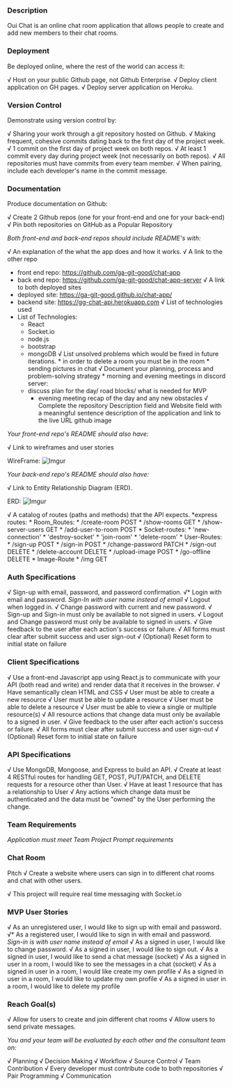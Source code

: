 ### Description

Oui Chat is an online chat room application that allows people to create and add new members to their chat rooms.

### Deployment
Be deployed online, where the rest of the world can access it:

√  Host on your public Github page, not Github Enterprise.
√  Deploy client application on GH pages.
√  Deploy server application on Heroku.
  
### Version Control
Demonstrate using version control by:

√  Sharing your work through a git repository hosted on Github.
√  Making frequent, cohesive commits dating back to the first day of the project  week.
√  1 commit on the first day of project week on both repos.
√  At least 1 commit every day during project week (not necessarily on both repos).
√  All repositories must have commits from every team member.
√  When pairing, include each developer's name in the commit message.
  
### Documentation
Produce documentation on Github:

√ Create 2 Github repos (one for your front-end and one for your back-end)
√ Pin both repositories on GitHub as a Popular Repository

*Both front-end and back-end repos should include README's with:*

√  An explanation of the what the app does and how it works.
√  A link to the other repo
   *  front end repo: https://github.com/ga-git-good/chat-app
   *  back end repo: https://github.com/ga-git-good/chat-app-server
√  A link to both deployed sites
   *  deployed site: https://ga-git-good.github.io/chat-app/
   *  backend site: https://gg-chat-api.herokuapp.com
√  List of technologies used
   *  List of Technologies:
      *  React
      *  Socket.io
      *  node.js
      *  bootstrap
      *  mongoDB
√  List unsolved problems which would be fixed in future iterations.
    * in order to delete a room you must be in the room
    * sending pictures in chat
√  Document your planning, process and problem-solving strategy
    * morning and evening meetings in discord server:
      * discuss plan for the day/ road blocks/ what is needed for MVP
        * evening meeting recap of the day and any new obstacles
√  Complete the repository Description field and Website field with a meaningful  sentence description of the application and link to the live URL github image 
  
*Your front-end repo's README should also have:*

√   Link to wireframes and user stories
      
  WireFrame:
    ![Imgur](https://i.imgur.com/nYaLgj5.png)
  
*Your back-end repo's README should also have:*

√ Link to Entity Relationship Diagram (ERD).

  ERD:
    ![Imgur](https://i.imgur.com/V8UWMCx.png)

√ A catalog of routes (paths and methods) that the API expects.
  *express routes:
    * Room_Routes:
      * /create-room POST
      * /show-rooms GET
      * /show-server-users GET
      * /add-user-to-room POST
    * Socket-routes:
      * 'new-connection'
      * 'destroy-socket'
      * 'join-room'
      * 'delete-room'
    * User-Routes:
      * /sign-up POST
      * /sign-in POST
      * /change-password PATCH
      * /sign-out DELETE
      * /delete-account DELETE
      * /upload-image POST
      * /go-offline DELETE
    * Image-Route
      * /img GET

### Auth Specifications
√  Sign-up with email, password, and password confirmation.
√* Login with email and password.
        *Sign-In with user name instead of email*
√  Logout when logged in.
√  Change password with current and new password.
√  Sign-up and Sign-in must only be available to not signed in users.
√  Logout and Change password must only be available to signed in users.
√  Give feedback to the user after each action's success or failure.
√  All forms must clear after submit success and user sign-out
√  (Optional) Reset form to initial state on failure

### Client Specifications
 
√  Use a front-end Javascript app using React.js to communicate with your API  (both read and write) and render data that it receives in the browser.
√  Have semantically clean HTML and CSS
√  User must be able to create a new resource
√  User must be able to update a resource
√  User must be able to delete a resource
√  User must be able to view a single or multiple resource(s)
√  All resource actions that change data must only be available to a signed in user.
√  Give feedback to the user after each action's success or failure.
√  All forms must clear after submit success and user sign-out
√  (Optional) Reset form to initial state on failure

### API Specifications
 
√  Use MongoDB, Mongoose, and Express to build an API.
√  Create at least 4 RESTful routes for handling GET, POST, PUT/PATCH, and DELETE requests for a resource other than User.
√  Have at least 1 resource that has a relationship to User
√  Any actions which change data must be authenticated and the data must be "owned" by the User performing the change.

### Team Requirements

*Application must meet Team Project Prompt requirements*
  
  ### Chat Room
  Pitch
  √  Create a website where users can sign in to different chat rooms and chat with other users.

  √  This project will require real time messaging with Socket.io
  
  ### MVP User Stories
  √  As an unregistered user, I would like to sign up with email and password.
  √* As a registered user, I would like to sign in with email and password.
        *Sign-in is with user name instead of email*
  √  As a signed in user, I would like to change password.
  √  As a signed in user, I would like to sign out.
  √  As a signed in user, I would like to send a chat message (socket)
  √  As a signed in user in a room, I would like to see the messages in a chat (socket)
  √  As a signed in user in a room, I would like create my own profile
  √  As a signed in user in a room, I would like to update my own profile
  √  As a signed in user in a room, I would like to delete my profile
  
  ### Reach Goal(s)
  √  Allow for users to create and join different chat rooms
  √  Allow users to send private messages.
    
  *You and your team will be evaluated by each other and the consultant team on:*

  √  Planning
  √  Decision Making
  √  Workflow
  √  Source Control
  √  Team Contribution
  √  Every developer must contribute code to both repositories
  √  Pair Programming
  √  Communication
